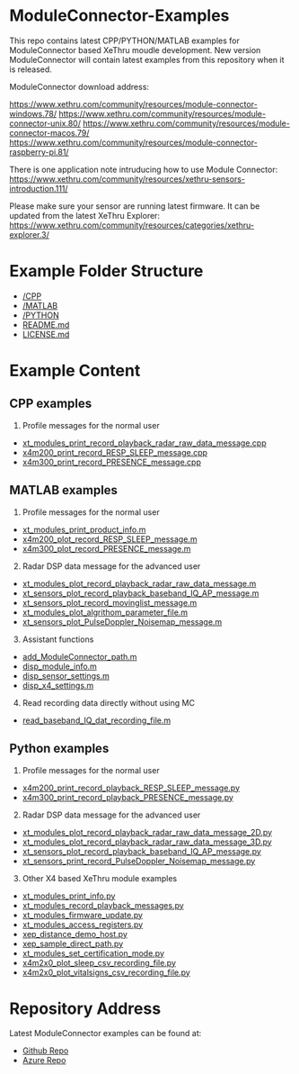 # ModuleConnector-Examples
This repo contains latest CPP/PYTHON/MATLAB examples for ModuleConnector based XeThru moudle development.
New version ModuleConnector will contain latest examples from this repository when it is released. 

ModuleConnector download address:

https://www.xethru.com/community/resources/module-connector-windows.78/
https://www.xethru.com/community/resources/module-connector-unix.80/
https://www.xethru.com/community/resources/module-connector-macos.79/
https://www.xethru.com/community/resources/module-connector-raspberry-pi.81/

There is one application note intruducing how to use Module Connector:
https://www.xethru.com/community/resources/xethru-sensors-introduction.111/

Please make sure your sensor are running latest firmware. It can be updated from the latest XeThru Explorer:
https://www.xethru.com/community/resources/categories/xethru-explorer.3/

# Example Folder Structure

* [/CPP](./CPP)
* [/MATLAB](./MATLAB)
* [/PYTHON](./PYTHON)
* [README.md](./README.md)
* [LICENSE.md](./LICENSE.md)

# Example Content

## CPP examples

1. Profile messages for the normal user
* [xt_modules_print_record_playback_radar_raw_data_message.cpp](./CPP/xt_modules_print_record_playback_radar_raw_data_message.cpp)
* [x4m200_print_record_RESP_SLEEP_message.cpp](./CPP/x4m200_print_record_RESP_SLEEP_message.cpp)
* [x4m300_print_record_PRESENCE_message.cpp](./CPP/x4m300_print_record_PRESENCE_message.cpp)


## MATLAB examples

1. Profile messages for the normal user
* [xt_modules_print_product_info.m](./MATLAB/xt_modules_print_product_info.m)
* [x4m200_plot_record_RESP_SLEEP_message.m](./MATLAB/x4m200_plot_record_RESP_SLEEP_message.m)
* [x4m300_plot_record_PRESENCE_message.m](./MATLAB/x4m300_plot_record_PRESENCE_message.m)


2. Radar DSP data message for the advanced user
* [xt_modules_plot_record_playback_radar_raw_data_message.m](./MATLAB/xt_modules_plot_record_playback_radar_raw_data_message.m)
* [xt_sensors_plot_record_playback_baseband_IQ_AP_message.m](./MATLAB/xt_sensors_plot_record_playback_baseband_IQ_AP_message.m)
* [xt_sensors_plot_record_movinglist_message.m](./MATLAB/xt_sensors_plot_record_movinglist_message.m)
* [xt_modules_plot_algrithom_parameter_file.m](./MATLAB/xt_modules_plot_algrithom_parameter_file.m)
* [xt_sensors_plot_PulseDoppler_Noisemap_message.m](./MATLAB/xt_sensors_plot_PulseDoppler_Noisemap_message.m)

3. Assistant functions
* [add_ModuleConnector_path.m ](./MATLAB/add_ModuleConnector_path.m)
* [disp_module_info.m ](./MATLAB/disp_module_info.m)
* [disp_sensor_settings.m ](./MATLAB/disp_sensor_settings.m)
* [disp_x4_settings.m ](./MATLAB/disp_x4_settings.m)

4. Read recording data directly without using MC
* [read_baseband_IQ_dat_recording_file.m ](./MATLAB/read_baseband_IQ_dat_recording_file.m)

## Python examples

1. Profile messages for the normal user
* [x4m200_print_record_playback_RESP_SLEEP_message.py](./PYTHON/x4m200_print_record_playback_RESP_SLEEP_message.py)
* [x4m300_print_record_playback_PRESENCE_message.py](./PYTHON/x4m300_print_record_playback_PRESENCE_message.py)


2. Radar DSP data message for the advanced user
* [xt_modules_plot_record_playback_radar_raw_data_message_2D.py](./PYTHON/xt_modules_plot_record_playback_radar_raw_data_message_2D.py)  
* [xt_modules_plot_record_playback_radar_raw_data_message_3D.py](./PYTHON/xt_modules_plot_record_playback_radar_raw_data_message_3D.py)          
* [xt_sensors_plot_record_playback_baseband_IQ_AP_message.py](./PYTHON/xt_sensors_plot_record_playback_baseband_IQ_AP_message.py)
* [xt_sensors_print_record_PulseDoppler_Noisemap_message.py](./PYTHON/xt_sensors_print_record_PulseDoppler_Noisemap_message.py)

3. Other X4 based XeThru module examples
* [xt_modules_print_info.py](./PYTHON/xt_modules_print_info.py)
* [xt_modules_record_playback_messages.py](./PYTHON/xt_modules_record_playback_messages.py)  
* [xt_modules_firmware_update.py](./PYTHON/xt_modules_firmware_update.py) 
* [xt_modules_access_registers.py](./PYTHON/xt_modules_access_registers.py)
* [xep_distance_demo_host.py](./PYTHON/xep_distance_demo_host.py)
* [xep_sample_direct_path.py](./PYTHON/xep_sample_direct_path.py)
* [xt_modules_set_certification_mode.py](./PYTHON/xt_modules_set_certification_mode.py)
* [x4m2x0_plot_sleep_csv_recording_file.py](./PYTHON/x4m2x0_plot_sleep_csv_recording_file.py)
* [x4m2x0_plot_vitalsigns_csv_recording_file.py](./PYTHON/x4m2x0_plot_vitalsigns_csv_recording_file.py)

# Repository Address
Latest ModuleConnector examples can be found at:
* [Github Repo](https://github.com/xethru/XeThru_ModuleConnector_Examples.git)
* [Azure Repo](https://dev.azure.com/xethru/XeThruApps/_git/XeThru_ModuleConnector_Examples)
